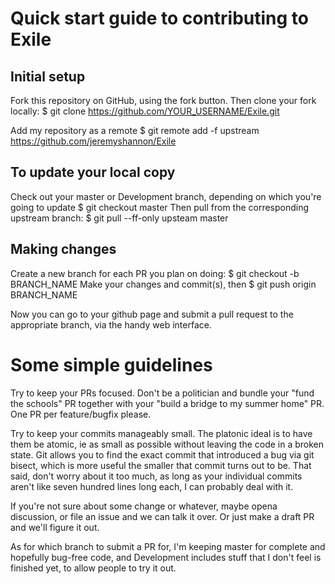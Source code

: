 # Quick start guide to contributing to Exile

## Initial setup
 Fork this repository on GitHub, using the fork button.
 Then clone your fork locally:
  $ git clone https://github.com/YOUR_USERNAME/Exile.git

 Add my repository as a remote
  $ git remote add -f upstream https://github.com/jeremyshannon/Exile

## To update your local copy
 Check out your master or Development branch, depending on which you're going to update
  $ git checkout master
 Then pull from the corresponding upstream branch:
  $ git pull --ff-only upsteam master

## Making changes
 Create a new branch for each PR you plan on doing:
  $ git checkout -b BRANCH_NAME
 Make your changes and commit(s), then
  $ git push origin BRANCH_NAME

 Now you can go to your github page and submit a pull request to the appropriate branch, via the handy web interface.

# Some simple guidelines

 Try to keep your PRs focused. Don't be a politician and bundle your "fund the schools" PR together with your "build a bridge to my summer home" PR. One PR per feature/bugfix please.

 Try to keep your commits manageably small. The platonic ideal is to have them be atomic, ie as small as possible without leaving the code in a broken state. Git allows you to find the exact commit that introduced a bug via git bisect, which is more useful the smaller that commit turns out to be.
  That said, don't worry about it too much, as long as your individual commits aren't like seven hundred lines long each, I can probably deal with it.

 If you're not sure about some change or whatever, maybe opena discussion, or file an issue and we can talk it over. Or just make a draft PR and we'll figure it out.

 As for which branch to submit a PR for, I'm keeping master for complete and hopefully bug-free code, and Development includes stuff that I don't feel is finished yet, to allow people to try it out.
